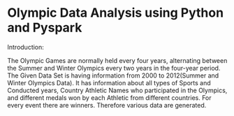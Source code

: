 # Olympic Data Analysis using Python and Pyspark
Introduction:

The Olympic Games are normally held every four years, alternating between the Summer and Winter Olympics every two years in the four-year period.
The Given Data Set is having information from 2000 to 2012(Summer and Winter Olympics Data).
It has information about all types of Sports and Conducted years, Country Athletic Names who participated in the Olympics, and different medals won by each Athletic from different countries. For every event there are winners. Therefore various data are generated.

